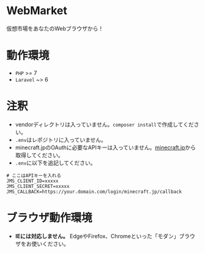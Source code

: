 # WebMarket
仮想市場をあなたのWebブラウザから！

# 動作環境
* `PHP` >= 7
* `Laravel` ~> 6

# 注釈
- vendorディレクトリは入っていません。`composer install`で作成してください。
- `.env`はレポジトリに入っていません。
- minecraft.jpのOAuthに必要なAPIキーは入っていません。[minecraft.jp](https://minecraft.jp/developer/apps/new)から取得してください。
- `.env`に以下を追記してください。
```
# ここはAPIキーを入れる
JMS_CLIENT_ID=xxxxx
JMS_CLIENT_SECRET=xxxxx
JMS_CALLBACK=https://your.domain.com/login/minecraft.jp/callback
```

# ブラウザ動作環境
- **IEには対応しません。** EdgeやFirefox、Chromeといった「モダン」ブラウザをお使いください。
